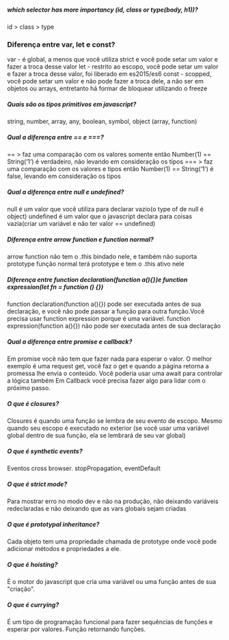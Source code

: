 ##### which selector has more importancy (id, class or type(body, h1))?

id > class > type

### Diferença entre var, let e const?

var - é global, a menos que você utiliza strict e você pode setar um valor e fazer a troca desse valor
let - restrito ao escopo, você pode setar um valor e fazer a troca desse valor, foi liberado em es2015/es6
const - scopped, você pode setar um valor e não pode fazer a troca dele, a não ser em objetos ou arrays, entretanto há formar de bloquear utilizando o freeze

##### Quais são os tipos primitivos em javascript?

string, number, array, any, boolean, symbol, object (array, function)

##### Qual a diferença entre == e ===?

== > faz uma comparação com os valores somente então Number(1) == String(‘1’) é verdadeiro, não levando em consideração os tipos
=== > faz uma comparação com os valores e tipos então Number(1) == String(‘1’) é false, levando em consideração os tipos

##### Qual a diferença entre null e undefined?

null é um valor que você utiliza para declarar vazio(o type of de null é object)
undefined é um valor que o javascript declara para coisas vazia(criar um variável e não ter valor == undefined)

##### Diferença entre arrow function e function normal?

arrow function não tem o .this bindado nele, e também não suporta prototype
função normal terá prototype e tem o .this ativo nele

##### Diferença entre function declaration(function a(){})e function expression(let fn = function () {})

function declaration(function a(){}) pode ser executada antes de sua declaração, e você não pode passar a função para outra função.Você precisa usar function expression porque é uma variável.
function expression(function a(){}) não pode ser executada antes de sua declaração

##### Qual a diferença entre promise e callback?

Em promise você não tem que fazer nada para esperar o valor. O melhor exemplo é uma request get, você faz o get e quando a página retorna a promessa lhe envia o conteúdo. Você poderia usar uma await para controlar a lógica também
Em Callback você precisa fazer algo para lidar com o próximo passo.

##### O que é closures?

Closures é quando uma função se lembra de seu evento de escopo. Mesmo quando seu escopo é executado no exterior (se você usar uma variável global dentro de sua função, ela se lembrará de seu var global)

##### O que é synthetic events?

Eventos cross browser. stopPropagation, eventDefault

##### O que é strict mode?

Para mostrar erro no modo dev e não na produção, não deixando variáveis redeclaradas e não deixando que as vars globais sejam criadas

##### O que é prototypal inheritance?

Cada objeto tem uma propriedade chamada de prototype onde você pode adicionar métodos e propriedades a ele.

##### O que é hoisting?

É o motor do javascript que cria uma variável ou uma função antes de sua "criação".

##### O que é currying?

É um tipo de programação funcional para fazer sequências de funções e esperar por valores. Função retornando funções.
